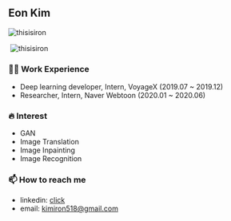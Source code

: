 
## Eon Kim
<p align="left"> <img src="https://komarev.com/ghpvc/?username=thisisiron" alt="thisisiron" /> </p>

<p>&nbsp;<img align="center" src="https://github-readme-stats.vercel.app/api?username=thisisiron&show_icons=true" alt="thisisiron" /></p>

### 👨‍💻 Work Experience
- Deep learning developer, Intern, VoyageX (2019.07 ~ 2019.12)
- Researcher, Intern, Naver Webtoon (2020.01 ~ 2020.06)

### 🔥 Interest
- GAN
- Image Translation
- Image Inpainting
- Image Recognition

### 📫 How to reach me
- linkedin: [click](https://www.linkedin.com/in/%EC%9D%B4%EC%96%B8-%EA%B9%80-16a96415a/)
- email: kimiron518@gmail.com
